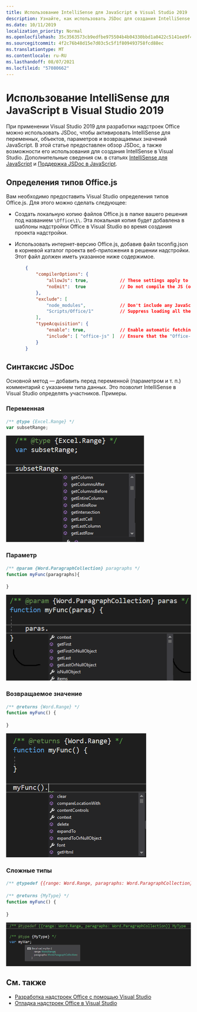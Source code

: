 ```yaml
---
title: Использование IntelliSense для JavaScript в Visual Studio 2019
description: Узнайте, как использовать JSDoc для создания IntelliSense для переменных JavaScript, объектов, параметров и значений возврата.
ms.date: 10/11/2019
localization_priority: Normal
ms.openlocfilehash: 35c3563573cb9edfbe975504b4b04330bbd1a0422c5141ee9f4141db7a478807
ms.sourcegitcommit: 4f2c76b48d15e7d03c5c5f1f809493758fcd88ec
ms.translationtype: MT
ms.contentlocale: ru-RU
ms.lasthandoff: 08/07/2021
ms.locfileid: "57080662"
---
```

# <a name="get-javascript-intellisense-in-visual-studio-2019"></a>Использование IntelliSense для JavaScript в Visual Studio 2019

При применении Visual Studio 2019 для разработки надстроек Office можно использовать JSDoc, чтобы активировать IntelliSense для переменных, объектов, параметров и возвращаемых значений JavaScript. В этой статье предоставлен обзор JSDoc, а также возможности его использования для создания IntellSense в Visual Studio. Дополнительные сведения см. в статьях [IntelliSense для JavaScript](/visualstudio/ide/javascript-intellisense) и [Поддержка JSDoc в JavaScript](https://github.com/Microsoft/TypeScript/wiki/JsDoc-support-in-JavaScript). 

## <a name="officejs-type-definitions"></a>Определения типов Office.js

Вам необходимо предоставить Visual Studio определения типов Office.js. Для этого можно сделать следующее:

- Создать локальную копию файлов Office.js в папке вашего решения под названием `\Office\1\`. Эта локальная копия будет добавлена в шаблоны надстройки Office в Visual Studio во время создания проекта надстройки. 
- Использовать интернет-версию Office.js, добавив файл tsconfig.json в корневой каталог проекта веб-приложения в решении надстройки. Этот файл должен иметь указанное ниже содержимое.

    ```json
        {
            "compilerOptions": {
                "allowJs": true,            // These settings apply to JavaScript files also.
                "noEmit":  true             // Do not compile the JS (or TS) files in this project.
            },
            "exclude": [
                "node_modules",             // Don't include any JavaScript found under "node_modules".
                "Scripts/Office/1"          // Suppress loading all the JavaScript files from the Office NuGet package.
            ],
            "typeAcquisition": {
                "enable": true,             // Enable automatic fetching of type definitions for detected JavaScript libraries.
                "include": [ "office-js" ]  // Ensure that the "Office-js" type definition is fetched.
            }
        }
    ```

## <a name="jsdoc-syntax"></a>Синтаксис JSDoc

Основной метод — добавить перед переменной (параметром и т. п.) комментарий с указанием типа данных. Это позволит IntelliSense в Visual Studio определять участников. Примеры.

### <a name="variable"></a>Переменная

```js
/** @type {Excel.Range} */
var subsetRange;
```

![Снимок экрана с выдержкой IntelliSense переменной "subsetRange".](../images/intellisense-vs17-var.png)

### <a name="parameter"></a>Параметр

```js
/** @param {Word.ParagraphCollection} paragraphs */
function myFunc(paragraphs){

}
```

![Снимок экрана с выдержкой IntelliSense параметра "paras" (параметр "абзацы" в примере JavaScript).](../images/intellisense-vs17-param.png)

### <a name="return-value"></a>Возвращаемое значение

```js
/** @returns {Word.Range} */
function myFunc() {

}
```

![Снимок экрана, показывающий отрывок IntelliSense для возвращаемого значения "myFunc()".](../images/intellisense-vs17-return.png)

### <a name="complex-types"></a>Сложные типы

```js
/** @typedef {{range: Word.Range, paragraphs: Word.ParagraphCollection}} MyType

/** @returns {MyType} */
function myFunc() {

}
```

![Снимок экрана IntelliSense для сложного типа объявления "var myVar;" например.](../images/intellisense-vs17-complex-type.png)

## <a name="see-also"></a>См. также

- [Разработка надстроек Office с помощью Visual Studio](develop-add-ins-visual-studio.md)
- [Отладка надстроек Office в Visual Studio](debug-office-add-ins-in-visual-studio.md)
